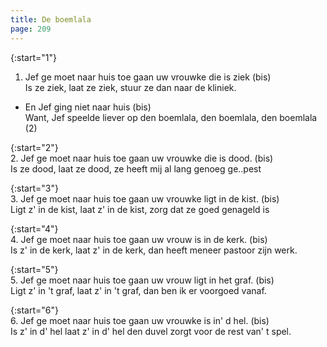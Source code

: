 ```yaml
---
title: De boemlala
page: 209
---  
```


{:start="1"}  
1.  Jef ge moet naar huis toe gaan uw vrouwke die is ziek (bis)  
Is ze ziek, laat ze ziek, stuur ze dan naar de kliniek.  


- En Jef ging niet naar huis (bis)  
Want, Jef speelde liever op den boemlala, den boemlala, den boemlala (2)  


{:start="2"}  
2. Jef ge moet naar huis toe gaan uw vrouwke die is dood. (bis)  
Is ze dood, laat ze dood, ze heeft mij al lang genoeg ge..pest  


{:start="3"}  
3. Jef ge moet naar huis toe gaan uw vrouwke ligt in de kist. (bis)  
Ligt z' in de kist, laat z' in de kist, zorg dat ze goed genageld is  


{:start="4"}  
4. Jef ge moet naar huis toe gaan uw vrouw is in de kerk. (bis)  
Is z' in de kerk, laat z' in de kerk, dan heeft meneer pastoor zijn werk.  


{:start="5"}  
5. Jef ge moet naar huis toe gaan uw vrouw ligt in het graf. (bis)  
Ligt z' in 't graf, laat z' in 't graf, dan ben ik er voorgoed vanaf.  


{:start="6"}  
6. Jef ge moet naar huis toe gaan uw vrouwke is in' d hel. (bis)  
Is z' in d' hel laat z' in d' hel den duvel zorgt voor de rest van' t spel.  